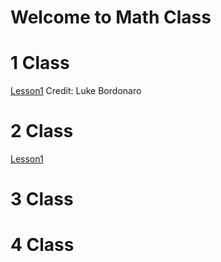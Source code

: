 # Welcome to Math Class

# 1 Class
[Lesson1](https://github.com/dwraft/GTL2019/blob/master/finishedLessons/1Class/Factoring_1-slides.pdf)
Credit: Luke Bordonaro
# 2 Class


[Lesson1](https://dwraft.github.io/GTL2019/finishedLessons/2Class/Lesson1.html)

# 3 Class


# 4 Class